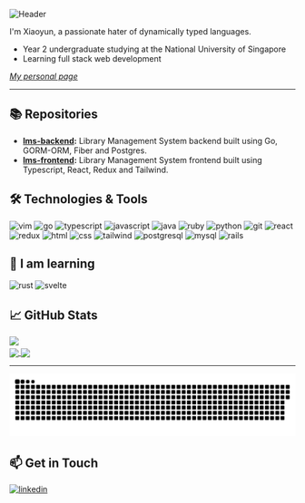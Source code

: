 ![Header](https://capsule-render.vercel.app/api?type=waving&color=gradient&height=300&section=header&text=Hi%20there!&fontSize=90&animation=fadeIn)

I'm Xiaoyun, a passionate hater of dynamically typed languages.

- Year 2 undergraduate studying at the National University of Singapore
- Learning full stack web development

*[My personal page](https://foraeons.github.io/)*

---

## 📚 Repositories

- **[lms-backend](https://github.com/ForAeons/lms-backend):** Library Management System backend built using Go, GORM-ORM, Fiber and Postgres.
- **[lms-frontend](https://github.com/ForAeons/lms-frontend):** Library Management System frontend built using Typescript, React, Redux and Tailwind.

## 🛠️ Technologies & Tools

<p align="left">
<img src="https://cdn.jsdelivr.net/gh/devicons/devicon/icons/vim/vim-plain.svg" alt="vim" width="45" height="45"/>     
<img src="https://cdn.jsdelivr.net/gh/devicons/devicon/icons/go/go-original-wordmark.svg" alt="go" width="45" height="45"/>
<img src="https://cdn.jsdelivr.net/gh/devicons/devicon/icons/typescript/typescript-original.svg" alt="typescript" width="45" height="45"/>
<img src="https://cdn.jsdelivr.net/gh/devicons/devicon/icons/javascript/javascript-original.svg" alt="javascript" width="45" height="45"/>
<img src="https://cdn.jsdelivr.net/gh/devicons/devicon/icons/java/java-original.svg" alt="java" width="45" height="45"/>
<img src="https://cdn.jsdelivr.net/gh/devicons/devicon/icons/ruby/ruby-original.svg" alt="ruby" width="45" height="45"/>
<img src="https://cdn.jsdelivr.net/gh/devicons/devicon/icons/python/python-original.svg" alt="python" width="45" height="45"/>
<img src="https://cdn.jsdelivr.net/gh/devicons/devicon/icons/git/git-original.svg" alt="git" width="45" height="45"/> 
<img src="https://cdn.jsdelivr.net/gh/devicons/devicon/icons/react/react-original.svg" alt="react" width="45" height="45"/>
<img src="https://cdn.jsdelivr.net/gh/devicons/devicon/icons/redux/redux-original.svg" alt="redux" width="45" height="45"/>
<img src="https://cdn.jsdelivr.net/gh/devicons/devicon/icons/html5/html5-original.svg" alt="html" width="45" height="45"/>
<img src="https://cdn.jsdelivr.net/gh/devicons/devicon/icons/css3/css3-original.svg" alt="css" width="45" height="45"/>  
<img src="https://cdn.jsdelivr.net/gh/devicons/devicon/icons/tailwindcss/tailwindcss-plain.svg" alt="tailwind" width="45" height="45"/>
<img src="https://cdn.jsdelivr.net/gh/devicons/devicon/icons/postgresql/postgresql-original.svg" alt="postgresql" width="45" height="45"/>
<img src="https://cdn.jsdelivr.net/gh/devicons/devicon/icons/mysql/mysql-original.svg" alt="mysql" width="45" height="45"/>    
<img src="https://cdn.jsdelivr.net/gh/devicons/devicon/icons/rails/rails-original-wordmark.svg" alt="rails" width="45" height="45"/>
</p>

## 🌿 I am learning

<p align="left">
<img src="https://cdn.jsdelivr.net/gh/devicons/devicon/icons/rust/rust-plain.svg" alt="rust" width="45" height="45"/>
<img src="https://cdn.jsdelivr.net/gh/devicons/devicon/icons/svelte/svelte-original.svg" alt="svelte" width="45" height="45"/>
</p>

## 📈 GitHub Stats

![](https://komarev.com/ghpvc/?username=ForAeons&color=6c85a0&style=for-the-badge)
<br/>
<a href="https://github.com/ForAeons/ForAeons">
  <img height=200 align="center" src="https://github-readme-stats.vercel.app/api?username=ForAeons&show_icons=true&hide_border=true&rank_icon=github&theme=nord" />
</a>
<a href="https://github.com/ForAeons/ForAeons">
  <img height=200 align="center" src="https://github-readme-stats.vercel.app/api/top-langs/?username=ForAeons&layout=compact&hide_border=true&theme=nord"/>
</a>

---

![Snake animation](https://github.com/ForAeons/ForAeons/blob/output/github-contribution-grid-snake-custom.svg)

## 📫 Get in Touch

<a href="https://www.linkedin.com/in/w-xiaoyun/">
  <img src="https://cdn.jsdelivr.net/gh/devicons/devicon/icons/linkedin/linkedin-original.svg"  alt="linkedin" width="45" height="45"/>
</a>
